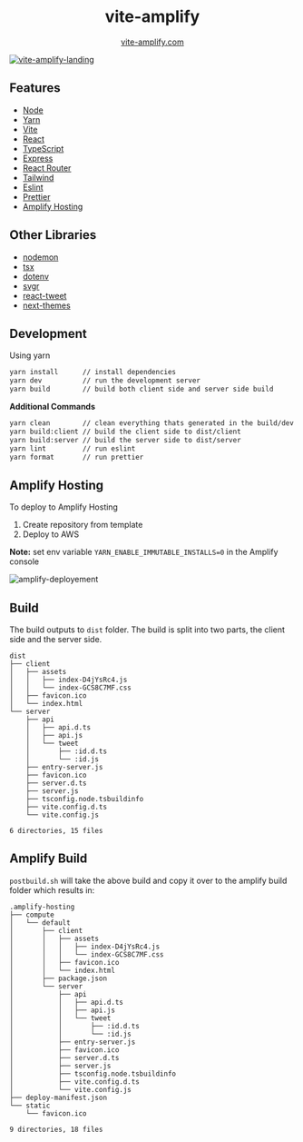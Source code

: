 <div align="center">
    
# vite-amplify

<a href="https://vite-amplify.com">vite-amplify.com</a>
</div>

[![vite-amplify-landing](https://github.com/user-attachments/assets/e8b425da-55e0-46d9-ace3-496972f12cb4)](https://www.youtube.com/watch?v=dsHQUgwkZ7s)

## Features

* [Node](https://nodejs.org/docs)
* [Yarn](https://classic.yarnpkg.com/en/docs)
* [Vite](https://vitejs.dev/guide/)
* [React](https://react.dev/reference/react)
* [TypeScript](https://www.typescriptlang.org/docs/)
* [Express](https://expressjs.com/en/4x/api.html)
* [React Router](https://reactrouter.com/en/main)
* [Tailwind](https://tailwindcss.com/docs)
* [Eslint](https://eslint.org/docs/latest/)
* [Prettier](https://prettier.io/docs/en/)
* [Amplify Hosting](https://docs.aws.amazon.com/amplify/latest/userguide)

## Other Libraries

* [nodemon](https://github.com/remy/nodemon)
* [tsx](https://github.com/privatenumber/tsx)
* [dotenv](https://github.com/motdotla/dotenv?tab=readme-ov-file)
* [svgr](https://github.com/gregberge/svgr)
* [react-tweet](https://github.com/vercel/react-tweet)
* [next-themes](https://github.com/pacocoursey/next-themes)

## Development

Using yarn
```bash
yarn install      // install dependencies
yarn dev          // run the development server
yarn build        // build both client side and server side build
```

**Additional Commands**

```bash
yarn clean        // clean everything thats generated in the build/dev process
yarn build:client // build the client side to dist/client
yarn build:server // build the server side to dist/server
yarn lint         // run eslint
yarn format       // run prettier
```

## Amplify Hosting

To deploy to Amplify Hosting

1. Create repository from template
2. Deploy to AWS

**Note:** set env variable `YARN_ENABLE_IMMUTABLE_INSTALLS=0` in the Amplify console

![amplify-deployement](https://github.com/user-attachments/assets/238a3d46-d229-4205-afe6-9b0516afdde4)

## Build

The build outputs to `dist` folder. The build is split into two parts, the client side and the server side.

```console
dist
├── client
│   ├── assets
│   │   ├── index-D4jYsRc4.js
│   │   └── index-GCS8C7MF.css
│   ├── favicon.ico
│   └── index.html
└── server
    ├── api
    │   ├── api.d.ts
    │   ├── api.js
    │   └── tweet
    │       ├── :id.d.ts
    │       └── :id.js
    ├── entry-server.js
    ├── favicon.ico
    ├── server.d.ts
    ├── server.js
    ├── tsconfig.node.tsbuildinfo
    ├── vite.config.d.ts
    └── vite.config.js

6 directories, 15 files
```

## Amplify Build

`postbuild.sh` will take the above build and copy it over to the amplify build folder which results in:

```console
.amplify-hosting
├── compute
│   └── default
│       ├── client
│       │   ├── assets
│       │   │   ├── index-D4jYsRc4.js
│       │   │   └── index-GCS8C7MF.css
│       │   ├── favicon.ico
│       │   └── index.html
│       ├── package.json
│       └── server
│           ├── api
│           │   ├── api.d.ts
│           │   ├── api.js
│           │   └── tweet
│           │       ├── :id.d.ts
│           │       └── :id.js
│           ├── entry-server.js
│           ├── favicon.ico
│           ├── server.d.ts
│           ├── server.js
│           ├── tsconfig.node.tsbuildinfo
│           ├── vite.config.d.ts
│           └── vite.config.js
├── deploy-manifest.json
└── static
    └── favicon.ico

9 directories, 18 files
```

